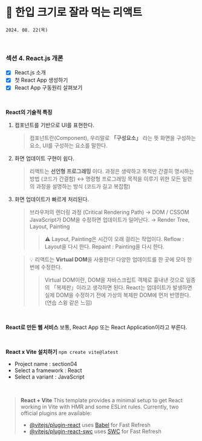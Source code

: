 # 🍰 한입 크기로 잘라 먹는 리액트

```
2024. 08. 22(목)
```

<br>

### 섹션 4. React.js 개론

- [x] React.js 소개
- [x] 첫 React App 생성하기
- [x] React App 구동원리 살펴보기

<br>

**React의 기술적 특징**

1. 컴포넌트를 기반으로 UI를 표현한다.
   > 컴포넌트란(Component),
   > 우리말로 **「구성요소」** 라는 뜻
   > 화면을 구성하는 요소, UI를 구성하는 요소를 말한다.
2. 화면 업데이트 구현이 쉽다.
   > 리액트는 **선언형 프로그래밍** 이다.
   > 과정은 생략하고 목적만 간결히 명시하는 방법 (코드가 간결함)
   > ↔ 명령형 프로그래밍
   > 목적을 이루기 위한 모든 일련의 과정을 설명하는 방식 (코드가 길고 복잡함)
3. 화면 업데이트가 빠르게 처리된다.

   > 브라우저의 렌더링 과정 (Critical Rendering Path) → DOM / CSSOM
   > JavaScript가 DOM을 수정하면 업데이트가 일어난다. → Render Tree, Layout, Painting
   >
   > > ⚠️ Layout, Painting은 시간이 오래 걸리는 작업이다.
   > > Reflow : Layout을 다시 한다.
   > > Repaint : Painting을 다시 한다.

   > 💡 리액트는 **Virtual DOM**을 사용한다!
   > 다양한 업데이트를 한 곳에 모아 한 번에 수정한다.
   >
   > > Virtual DOM이란,
   > > DOM을 자바스크립트 객체로 흉내낸 것으로 일종의 「복제판」이라고 생각하면 된다.
   > > React는 업데이트가 발생하면 실제 DOM을 수정하기 전에 가상의 복제판 DOM에 먼저 반영한다. (연습 스윙 같은 느낌)

<br>

**React로 만든 웹 서비스**
보통, React App 또는 React Application이라고 부른다.

<br>

**React x Vite 설치하기**
`npm create vite@latest`

- Project name : section04
- Select a framework : React
- Select a variant : JavaScript

<br>

> **React + Vite**
> This template provides a minimal setup to get React working in Vite with HMR and some ESLint rules.
> Currently, two official plugins are available:
>
> - [@vitejs/plugin-react](https://github.com/vitejs/vite-plugin-react/blob/main/packages/plugin-react/README.md) uses [Babel](https://babeljs.io/) for Fast Refresh
> - [@vitejs/plugin-react-swc](https://github.com/vitejs/vite-plugin-react-swc) uses [SWC](https://swc.rs/) for Fast Refresh
